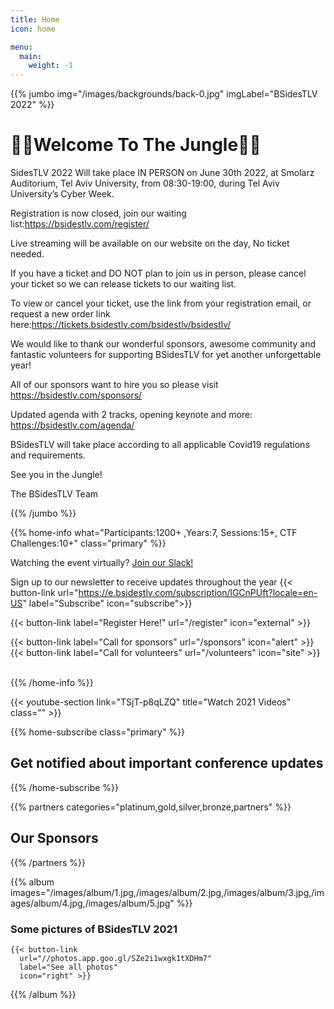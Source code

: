 ```yaml
---
title: Home
icon: home

menu:
  main:
    weight: -1
---
```


{{% jumbo img="/images/backgrounds/back-0.jpg" imgLabel="BSidesTLV 2022" %}}


# 🌴🐯Welcome To The Jungle🌴🦁 

SidesTLV 2022 Will take place IN PERSON on June 30th 2022, at Smolarz Auditorium,  Tel Aviv University, from 08:30-19:00, during Tel Aviv University’s Cyber Week.

Registration is now closed, join our waiting list:https://bsidestlv.com/register/

Live streaming will be available on our website on the day, No ticket needed.  


If you have a ticket and DO NOT plan to join us in person, please cancel your ticket so we can release tickets to our waiting list.

To view or cancel your ticket, use the link from your registration email, or request a new order link here:https://tickets.bsidestlv.com/bsidestlv/bsidestlv/

We would like to thank our wonderful sponsors, awesome community and fantastic volunteers for supporting BSidesTLV for yet another unforgettable year!

All of our sponsors want to hire you so please visit https://bsidestlv.com/sponsors/

Updated agenda with 2 tracks, opening keynote and more: https://bsidestlv.com/agenda/

BSidesTLV will take place according to all applicable Covid19 regulations and requirements.  

See you in the Jungle! 

The BSidesTLV Team




{{% /jumbo %}}

{{% home-info what="Participants:1200+ ,Years:7, Sessions:15+, CTF Challenges:10+" class="primary" %}}



Watching the event virtually? [Join our Slack!](https://slack.bsidstlv.com)

Sign up to our newsletter to receive updates throughout the year
{{< button-link url="https://e.bsidestlv.com/subscription/lGCnPUft?locale=en-US" label="Subscribe" icon="subscribe">}}

{{< button-link label="Register Here!" url="/register" icon="external" >}}
<!-- {{< button-link label="Call for speakers" url="https://cfp.bsidestlv.com" icon="cfp" >}} -->
{{< button-link label="Call for sponsors" url="/sponsors" icon="alert" >}}
{{< button-link label="Call for volunteers" url="/volunteers" icon="site" >}}
&nbsp;
&nbsp;

{{% /home-info %}}

{{< youtube-section link="TSjT-p8qLZQ" title="Watch 2021 Videos" class="" >}}

{{% home-subscribe  class="primary" %}}

## Get notified about important conference updates

{{% /home-subscribe %}}

{{% partners categories="platinum,gold,silver,bronze,partners" %}}

## Our Sponsors

{{% /partners %}}

{{% album images="/images/album/1.jpg,/images/album/2.jpg,/images/album/3.jpg,/images/album/4.jpg,/images/album/5.jpg" %}}

### Some pictures of **BSidesTLV 2021**

    {{< button-link
      url="//photos.app.goo.gl/SZe2i1wxgk1tXDHm7"
      label="See all photos"
      icon="right" >}}

{{% /album  %}}
